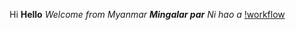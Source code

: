 Hi
**Hello**
_Welcome from Myanmar_
**_Mingalar par_**
_Ni hao a_
[!workflow](https://github.com/<MinMinHan23>/<sem>/actions/workflows/main.yml/badge.svg)